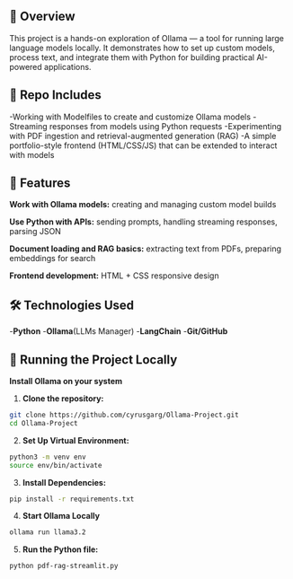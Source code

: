 ## 📌 Overview
This project is a hands-on exploration of Ollama — a tool for running large language models locally. It demonstrates how to set up custom models, process text, and integrate them with Python for building practical AI-powered applications.

## 📌 Repo Includes
-Working with Modelfiles to create and customize Ollama models
-Streaming responses from models using Python requests
-Experimenting with PDF ingestion and retrieval-augmented generation (RAG)
-A simple portfolio-style frontend (HTML/CSS/JS) that can be extended to interact with models

## 🚀 Features
**Work with Ollama models:** creating and managing custom model builds

**Use Python with APIs:** sending prompts, handling streaming responses, parsing JSON

**Document loading and RAG basics:** extracting text from PDFs, preparing embeddings for search

**Frontend development:** HTML + CSS responsive design

## 🛠️ Technologies Used
-**Python**
-**Ollama**(LLMs Manager)
-**LangChain**
-**Git/GitHub**

## 🧪 Running the Project Locally
**Install Ollama on your system**
1. **Clone the repository:**
```bash
git clone https://github.com/cyrusgarg/Ollama-Project.git
cd Ollama-Project
```
2. **Set Up Virtual Environment:**

```bash
python3 -m venv env
source env/bin/activate
```
3. **Install Dependencies:**

```bash
pip install -r requirements.txt
```
4. **Start Ollama Locally**

```bash
ollama run llama3.2
```
5. **Run the Python file:**

```bash
python pdf-rag-streamlit.py
```

